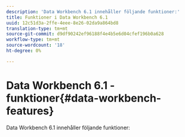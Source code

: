 ```yaml
---
description: 'Data Workbench 6.1 innehåller följande funktioner:'
title: Funktioner i Data Workbench 6.1
uuid: 12c51d3a-2ffe-4eee-8e26-02da9a864bd8
translation-type: tm+mt
source-git-commit: d9df90242ef96188f4e4b5e6d04cfef196b0a628
workflow-type: tm+mt
source-wordcount: '18'
ht-degree: 0%

---
```



# Data Workbench 6.1 - funktioner{#data-workbench-features}

Data Workbench 6.1 innehåller följande funktioner:

